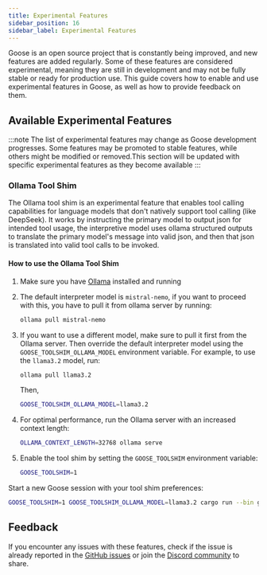 ```yaml
---
title: Experimental Features
sidebar_position: 16
sidebar_label: Experimental Features
---
```


Goose is an open source project that is constantly being improved, and new features are added regularly. Some of these features are considered experimental, meaning they are still in development and may not be fully stable or ready for production use. This guide covers how to enable and use experimental features in Goose, as well as how to provide feedback on them.


## Available Experimental Features

:::note
The list of experimental features may change as Goose development progresses. Some features may be promoted to stable features, while others might be modified or removed.This section will be updated with specific experimental features as they become available
:::

### Ollama Tool Shim

The Ollama tool shim is an experimental feature that enables tool calling capabilities for language models that don't natively support tool calling (like DeepSeek). It works by instructing the primary model to output json for intended tool usage, the interpretive model uses ollama structured outputs to translate the primary model's message into valid json, and then that json is translated into valid tool calls to be invoked.


#### How to use the Ollama Tool Shim

1. Make sure you have [Ollama](https://ollama.com/download) installed and running
2. The default interpreter model is `mistral-nemo`, if you want to proceed with this, you have to pull it from ollama server by running:

   ```bash
   ollama pull mistral-nemo
   ```
3. If you want to use a different model, make sure to pull it first from the Ollama server. Then override the default interpreter model using the `GOOSE_TOOLSHIM_OLLAMA_MODEL` environment variable. For example, to use the `llama3.2` model, run:

   ```bash
   ollama pull llama3.2
   ```
   Then,

   ```bash
   GOOSE_TOOLSHIM_OLLAMA_MODEL=llama3.2 
   ```

4. For optimal performance, run the Ollama server with an increased context length:
   ```bash
   OLLAMA_CONTEXT_LENGTH=32768 ollama serve
   ```

5. Enable the tool shim by setting the `GOOSE_TOOLSHIM` environment variable:

   ```bash
   GOOSE_TOOLSHIM=1 
   ```

Start a new Goose session with your tool shim preferences:

  ```bash
  GOOSE_TOOLSHIM=1 GOOSE_TOOLSHIM_OLLAMA_MODEL=llama3.2 cargo run --bin goose session
  ```


## Feedback

If you encounter any issues with these features, check if the issue is already reported in the [GitHub issues](https://github.com/goose/goose/issues) or join the [Discord community](https://discord.gg/block-opensource) to share.